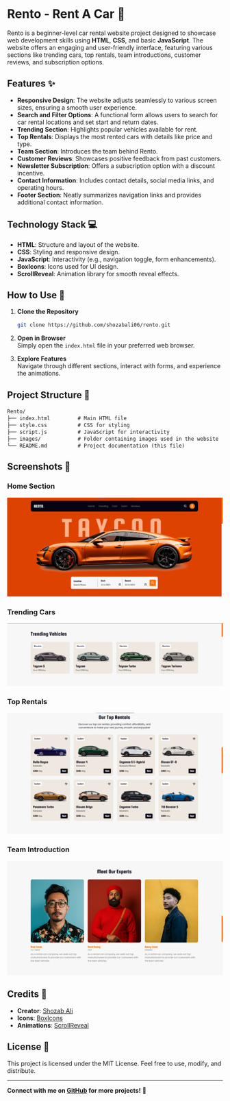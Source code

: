 # Rento - Rent A Car 🚗

Rento is a beginner-level car rental website project designed to showcase web development skills using **HTML**, **CSS**, and basic **JavaScript**. The website offers an engaging and user-friendly interface, featuring various sections like trending cars, top rentals, team introductions, customer reviews, and subscription options.

## Features ✨

- **Responsive Design**: The website adjusts seamlessly to various screen sizes, ensuring a smooth user experience.
- **Search and Filter Options**: A functional form allows users to search for car rental locations and set start and return dates.
- **Trending Section**: Highlights popular vehicles available for rent.
- **Top Rentals**: Displays the most rented cars with details like price and type.
- **Team Section**: Introduces the team behind Rento.
- **Customer Reviews**: Showcases positive feedback from past customers.
- **Newsletter Subscription**: Offers a subscription option with a discount incentive.
- **Contact Information**: Includes contact details, social media links, and operating hours.
- **Footer Section**: Neatly summarizes navigation links and provides additional contact information.

## Technology Stack 💻

- **HTML**: Structure and layout of the website.
- **CSS**: Styling and responsive design.
- **JavaScript**: Interactivity (e.g., navigation toggle, form enhancements).
- **BoxIcons**: Icons used for UI design.
- **ScrollReveal**: Animation library for smooth reveal effects.

## How to Use 📖

1. **Clone the Repository**

   ```bash
   git clone https://github.com/shozabali06/rento.git
   ```

2. **Open in Browser**  
   Simply open the `index.html` file in your preferred web browser.

3. **Explore Features**  
   Navigate through different sections, interact with forms, and experience the animations.

## Project Structure 📁

```plaintext
Rento/
├── index.html         # Main HTML file
├── style.css          # CSS for styling
├── script.js          # JavaScript for interactivity
├── images/            # Folder containing images used in the website
└── README.md          # Project documentation (this file)
```

## Screenshots 📸

### Home Section

![Home Section](images/home-screenshot.png)

### Trending Cars

![Trending Cars](images/trending-screenshot.png)

### Top Rentals

![Top Rentals](images/rentals-screenshot.png)

### Team Introduction

![Team Introduction](images/team-screenshot.png)

## Credits 🙌

- **Creator**: [Shozab Ali](https://github.com/shozabali06)
- **Icons**: [BoxIcons](https://boxicons.com)
- **Animations**: [ScrollReveal](https://scrollrevealjs.org)

## License 📜

This project is licensed under the MIT License. Feel free to use, modify, and distribute.

---

**Connect with me on [GitHub](https://www.github.com/shozabali06) for more projects!** 🎉
